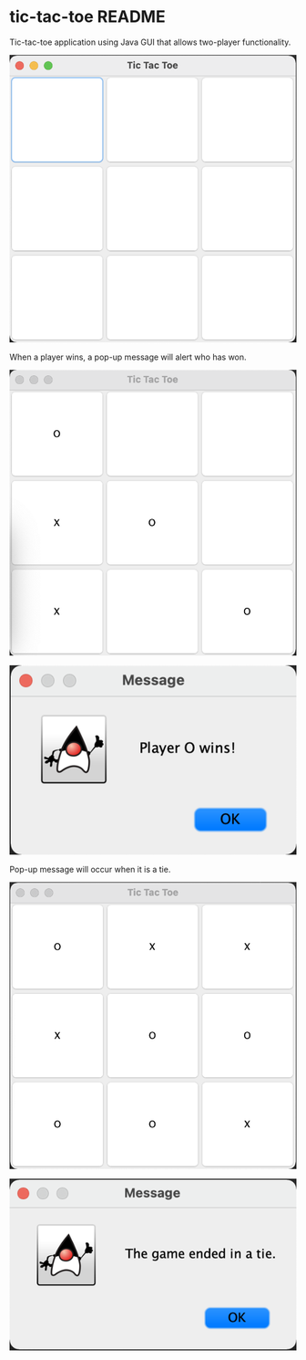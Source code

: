 # tic-tac-toe README

Tic-tac-toe application using Java GUI that allows two-player functionality.

![img.png](img.png)

When a player wins, a pop-up message will alert who has won.

![img_1.png](img_1.png)

![img_2.png](img_2.png)

Pop-up message will occur when it is a tie.

![img_3.png](img_3.png)

![img_4.png](img_4.png)